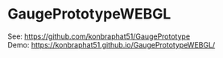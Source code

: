 # GaugePrototypeWEBGL
See: https://github.com/konbraphat51/GaugePrototype  
Demo: https://konbraphat51.github.io/GaugePrototypeWEBGL/
